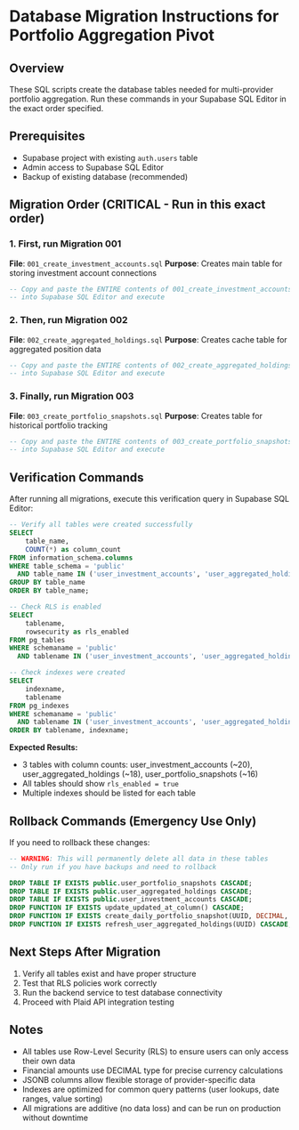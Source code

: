 # Database Migration Instructions for Portfolio Aggregation Pivot

## Overview
These SQL scripts create the database tables needed for multi-provider portfolio aggregation. Run these commands in your Supabase SQL Editor in the exact order specified.

## Prerequisites
- Supabase project with existing `auth.users` table
- Admin access to Supabase SQL Editor
- Backup of existing database (recommended)

## Migration Order (CRITICAL - Run in this exact order)

### 1. First, run Migration 001
**File**: `001_create_investment_accounts.sql`
**Purpose**: Creates main table for storing investment account connections

```sql
-- Copy and paste the ENTIRE contents of 001_create_investment_accounts.sql
-- into Supabase SQL Editor and execute
```

### 2. Then, run Migration 002  
**File**: `002_create_aggregated_holdings.sql`
**Purpose**: Creates cache table for aggregated position data

```sql
-- Copy and paste the ENTIRE contents of 002_create_aggregated_holdings.sql
-- into Supabase SQL Editor and execute
```

### 3. Finally, run Migration 003
**File**: `003_create_portfolio_snapshots.sql` 
**Purpose**: Creates table for historical portfolio tracking

```sql
-- Copy and paste the ENTIRE contents of 003_create_portfolio_snapshots.sql
-- into Supabase SQL Editor and execute
```

## Verification Commands

After running all migrations, execute this verification query in Supabase SQL Editor:

```sql
-- Verify all tables were created successfully
SELECT 
    table_name,
    COUNT(*) as column_count
FROM information_schema.columns 
WHERE table_schema = 'public' 
  AND table_name IN ('user_investment_accounts', 'user_aggregated_holdings', 'user_portfolio_snapshots')
GROUP BY table_name
ORDER BY table_name;

-- Check RLS is enabled
SELECT 
    tablename,
    rowsecurity as rls_enabled
FROM pg_tables 
WHERE schemaname = 'public' 
  AND tablename IN ('user_investment_accounts', 'user_aggregated_holdings', 'user_portfolio_snapshots');

-- Check indexes were created
SELECT 
    indexname,
    tablename
FROM pg_indexes 
WHERE schemaname = 'public' 
  AND tablename IN ('user_investment_accounts', 'user_aggregated_holdings', 'user_portfolio_snapshots')
ORDER BY tablename, indexname;
```

**Expected Results:**
- 3 tables with column counts: user_investment_accounts (~20), user_aggregated_holdings (~18), user_portfolio_snapshots (~16)
- All tables should show `rls_enabled = true`
- Multiple indexes should be listed for each table

## Rollback Commands (Emergency Use Only)

If you need to rollback these changes:

```sql
-- WARNING: This will permanently delete all data in these tables
-- Only run if you have backups and need to rollback

DROP TABLE IF EXISTS public.user_portfolio_snapshots CASCADE;
DROP TABLE IF EXISTS public.user_aggregated_holdings CASCADE;  
DROP TABLE IF EXISTS public.user_investment_accounts CASCADE;
DROP FUNCTION IF EXISTS update_updated_at_column() CASCADE;
DROP FUNCTION IF EXISTS create_daily_portfolio_snapshot(UUID, DECIMAL, DECIMAL, INTEGER, JSONB, JSONB) CASCADE;
DROP FUNCTION IF EXISTS refresh_user_aggregated_holdings(UUID) CASCADE;
```

## Next Steps After Migration

1. Verify all tables exist and have proper structure
2. Test that RLS policies work correctly
3. Run the backend service to test database connectivity
4. Proceed with Plaid API integration testing

## Notes

- All tables use Row-Level Security (RLS) to ensure users can only access their own data
- Financial amounts use DECIMAL type for precise currency calculations
- JSONB columns allow flexible storage of provider-specific data
- Indexes are optimized for common query patterns (user lookups, date ranges, value sorting)
- All migrations are additive (no data loss) and can be run on production without downtime
